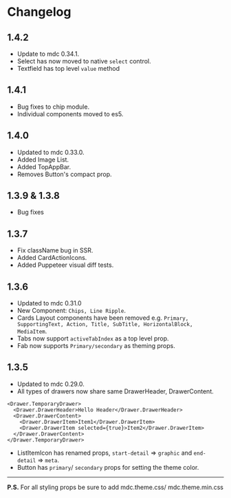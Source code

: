 # Changelog

## 1.4.2
* Update to mdc 0.34.1.
* Select has now moved to native `select` control.
* Textfield has top level `value` method

## 1.4.1
* Bug fixes to chip module.
* Individual components moved to es5.

## 1.4.0
* Updated to mdc 0.33.0.
* Added Image List.
* Added TopAppBar.
* Removes Button's compact prop.

## 1.3.9 & 1.3.8
* Bug fixes

## 1.3.7

* Fix className bug in SSR.
* Added CardActionIcons.
* Added Puppeteer visual diff tests.

## 1.3.6

* Updated to mdc 0.31.0
* New Component: `Chips, Line Ripple`.
* Cards Layout components have been removed e.g. `Primary, SupportingText, Action, Title, SubTitle, HorizontalBlock, MediaItem`.
* Tabs now support `activeTabIndex` as a top level prop.
* Fab now supports `Primary/secondary` as theming props.

## 1.3.5

* Updated to mdc 0.29.0.
* All types of drawers now share same DrawerHeader, DrawerContent.

```
<Drawer.TemporaryDrawer>
  <Drawer.DrawerHeader>Hello Header</Drawer.DrawerHeader>
  <Drawer.DrawerContent>
    <Drawer.DrawerItem>Item1</Drawer.DrawerItem>
    <Drawer.DrawerItem selected={true}>Item2</Drawer.DrawerItem>
  </Drawer.DrawerContent>
</Drawer.TemporaryDrawer>
```

* ListItemIcon has renamed props, `start-detail` => `graphic` and `end-detail` => `meta`.
* Button has `primary`/ `secondary` props for setting the theme color.

---

**P.S.** For all styling props be sure to add mdc.theme.css/ mdc.theme.min.css
